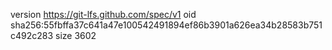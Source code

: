version https://git-lfs.github.com/spec/v1
oid sha256:55fbffa37c641a47e100542491894ef86b3901a626ea34b28583b751c492c283
size 3602
